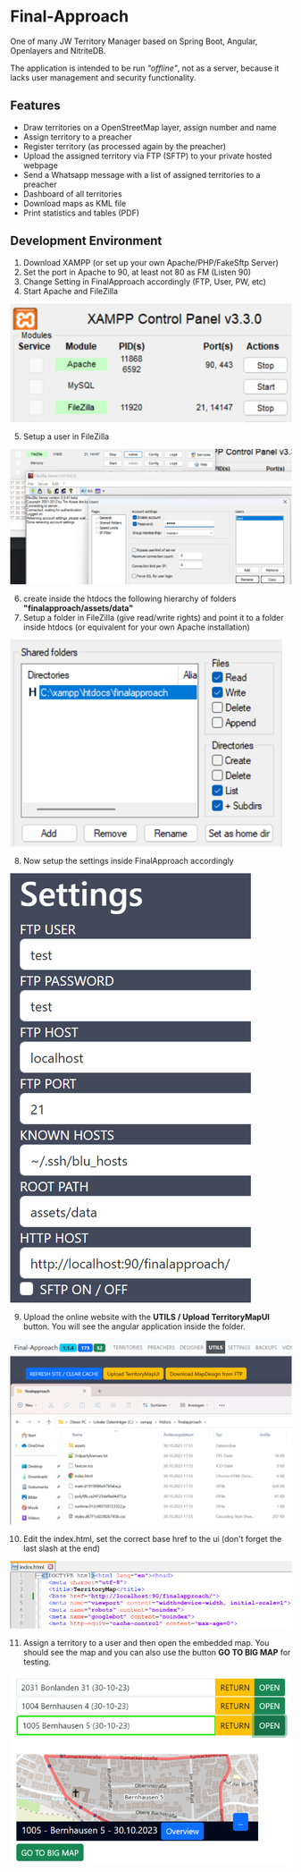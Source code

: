 # Final-Approach
One of many JW Territory Manager based on Spring Boot, Angular, Openlayers and NitriteDB.

The application is intended to be run *"offline"*, not as a server, because it lacks user management and security functionality.

## Features
- Draw territories on a OpenStreetMap layer, assign number and name
- Assign territory to a preacher
- Register territory (as processed again by the preacher)
- Upload the assigned territory via FTP (SFTP) to your private hosted webpage
- Send a Whatsapp message with a list of assigned territories to a preacher
- Dashboard of all territories
- Download maps as KML file
- Print statistics and tables (PDF)

## Development Environment
1) Download XAMPP (or set up your own Apache/PHP/FakeSftp Server)
2) Set the port in Apache to 90, at least not 80 as FM (Listen 90)
3) Change Setting in FinalApproach accordingly (FTP, User, PW, etc)
4) Start Apache and FileZilla

![Xampp-Start](server/docs/xampp-start.png)

5) Setup a user in FileZilla

![Xampp-Start](server/docs/FileZilla-User.png)

6) create inside the htdocs the following hierarchy of folders **"finalapproach/assets/data"**
7) Setup a folder in FileZilla (give read/write rights) and point it to a folder inside htdocs (or equivalent for your own Apache installation)

![Xampp-Start](server/docs/FileZilla-SharedFolder.png)

8) Now setup the settings inside FinalApproach accordingly

![Xampp-Start](server/docs/finalApproachSettings.png)

9) Upload the online website with the **UTILS / Upload TerritoryMapUI** button. You will see the angular application inside the folder.

![Xampp-Start](server/docs/finalApproachUtilsUpload.png)

10) Edit the index.html, set the correct base href to the ui (don't forget the last slash at the end)

![Xampp-Start](server/docs/indexHtmlBaseHref.png)

11) Assign a territory to a user and then open the embedded map. You should see the map and you can also use the button **GO TO BIG MAP** for testing.

![Xampp-Start](server/docs/finalApproachOpenEmbeddedMap.png)